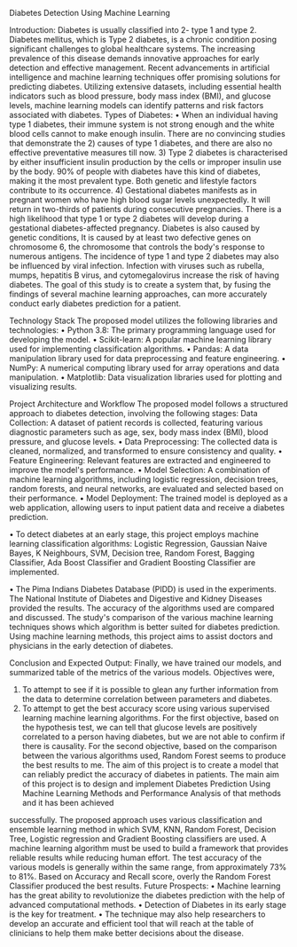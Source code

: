 Diabetes Detection Using Machine Learning

Introduction:
Diabetes is usually classified into 2- type 1 and type 2. Diabetes mellitus, which is Type 2 diabetes, is a chronic condition posing significant challenges to global healthcare systems. The increasing prevalence of this disease demands innovative approaches for early detection and effective management. Recent advancements in artificial intelligence and machine learning techniques offer promising solutions for predicting diabetes. Utilizing extensive datasets, including essential health indicators such as blood pressure, body mass index (BMI), and glucose levels, machine learning models can identify patterns and risk factors associated with diabetes.
Types of Diabetes:
•	When an individual having type 1 diabetes, their immune system is not strong enough and the white blood cells cannot to make enough insulin. There are no convincing studies that demonstrate the 2) causes of type 1 diabetes, and there are also no effective preventative measures till now. 3) Type 2 diabetes is characterised by either insufficient insulin production by the cells or improper insulin use by the body. 90% of people with diabetes have this kind of diabetes, making it the most prevalent type. Both genetic and lifestyle factors contribute to its occurrence. 4) Gestational diabetes manifests as in pregnant women who have high blood sugar levels unexpectedly. It will return in two-thirds of patients during consecutive pregnancies. There is a high likelihood that type 1 or type 2 diabetes will develop during a gestational diabetes-affected pregnancy. Diabetes is also caused by genetic conditions, It is caused by at least two defective genes on chromosome 6, the chromosome that controls the body's response to numerous antigens. The incidence of type 1 and type 2 diabetes may also be influenced by viral infection. Infection with viruses such as rubella, mumps, hepatitis B virus, and cytomegalovirus increase the risk of having diabetes. The goal of this study is to create a system that, by fusing the findings of several machine learning approaches, can more accurately conduct early diabetes prediction for a patient.
 
Technology Stack
The proposed model utilizes the following libraries and technologies:
•	Python 3.8: The primary programming language used for developing the model.
•	Scikit-learn: A popular machine learning library used for implementing classification algorithms.
•	Pandas: A data manipulation library used for data preprocessing and feature engineering.
•	NumPy: A numerical computing library used for array operations and data manipulation.
•	Matplotlib: Data visualization libraries used for plotting and visualizing results.


Project Architecture and Workflow
The proposed model follows a structured approach to diabetes detection, involving the following stages:
Data Collection: A dataset of patient records is collected, featuring various diagnostic parameters such as age, sex, body mass index (BMI), blood pressure, and glucose levels.
•	Data Preprocessing: The collected data is cleaned, normalized, and transformed to ensure consistency and quality.
•	Feature Engineering: Relevant features are extracted and engineered to improve the model's performance.
•	Model Selection: A combination of machine learning algorithms, including logistic regression, decision trees, random forests, and neural networks, are evaluated and selected based on their performance. 
•	Model Deployment: The trained model is deployed as a web application, allowing users to input patient data and receive a diabetes prediction.

•	To detect diabetes at an early stage, this project employs machine learning classification algorithms: Logistic Regression, Gaussian Naive Bayes, K Neighbours, SVM, Decision tree, Random Forest, Bagging Classifier, Ada Boost Classifier and Gradient Boosting Classifier are implemented.

•	The Pima Indians Diabetes Database (PIDD) is used in the experiments. The National Institute of Diabetes and Digestive and Kidney Diseases provided the results.
 The accuracy of the algorithms used are compared and discussed. The study's comparison of the various machine learning techniques shows which algorithm is better suited for diabetes prediction. Using machine learning methods, this project aims to assist doctors and physicians in the early detection of diabetes.

Conclusion and Expected Output:
Finally, we have trained our models, and summarized table of the metrics of the various models. Objectives were,
1)	To attempt to see if it is possible to glean any further information from the data to determine correlation between parameters and diabetes.
2)	To attempt to get the best accuracy score using various supervised learning machine learning algorithms.
For the first objective, based on the hypothesis test, we can tell that glucose levels are positively correlated to a person having diabetes, but we are not able to confirm if there is causality. For the second objective, based on the comparison between the various algorithms used, Random Forest seems to produce the best results to me. The aim of this project is to create a model that can reliably predict the accuracy of diabetes in patients. The main aim of this project is to design and implement Diabetes Prediction Using Machine Learning Methods and Performance Analysis of that methods and it has been achieved
 
successfully. The proposed approach uses various classification and ensemble learning method in which SVM, KNN, Random Forest, Decision Tree, Logistic regression and Gradient Boosting classifiers are used. A machine learning algorithm must be used to build a framework that provides reliable results while reducing human effort. The test accuracy of the various models is generally within the same range, from approximately 73% to 81%. Based on Accuracy and Recall score, overly the Random Forest Classifier produced the best results.
Future  Prospects:
•	Machine learning has the great ability to revolutionize the diabetes prediction with the help of advanced computational methods.
•	Detection of Diabetes in its early stage is the key for treatment.
•	The technique may also help researchers to develop an accurate and efficient tool that will reach at the table of clinicians to help them make better decisions about the disease. 

